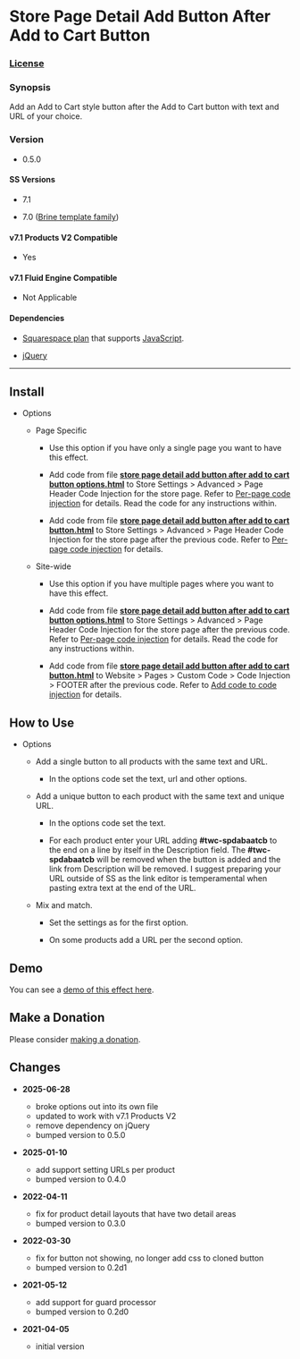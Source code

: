 # Store Page Detail Add Button After Add to Cart Button

### [License][1]

### Synopsis

Add an Add to Cart style button after the Add to Cart button with text and URL
of your choice.

### Version

  * 0.5.0

#### SS Versions

  * 7.1
  
  * 7.0 ([Brine template family][2])

#### v7.1 Products V2 Compatible

  * Yes

#### v7.1 Fluid Engine Compatible

  * Not Applicable

#### Dependencies

  * [Squarespace plan][3] that supports [JavaScript][4].
  
  * [jQuery][5]

---

## Install

* Options

  * Page Specific
  
    * Use this option if you have only a single page you want to have this
      effect.
      
    * Add code from file **[store page detail add button after add to cart
      button options.html][6]** to Store Settings > Advanced > Page Header Code
      Injection for the store page. Refer to [Per-page code injection][7] for
      details. Read the code for any instructions within.
      
    * Add code from file **[store page detail add button after add to cart
      button.html][8]** to Store Settings > Advanced > Page Header Code
      Injection for the store page after the previous code. Refer to [Per-page
      code injection][7] for details.
      
  * Site-wide
  
    * Use this option if you have multiple pages where you want to have this
      effect.
      
    * Add code from file **[store page detail add button after add to cart
      button options.html][6]** to Store Settings > Advanced > Page Header Code
      Injection for the store page after the previous code. Refer to [Per-page
      code injection][7] for details. Read the code for any instructions within.
      
    * Add code from file **[store page detail add button after add to cart
      button.html][8]** to Website > Pages > Custom Code > Code Injection >
      FOOTER after the previous code. Refer to [Add code to code injection][9]
      for details.

## How to Use

* Options

  * Add a single button to all products with the same text and URL.
  
    * In the options code set the text, url and other options.
    
  * Add a unique button to each product with the same text and unique URL.
    
    * In the options code set the text.
    
    * For each product enter your URL adding **#twc-spdabaatcb** to the end on a
      line by itself in the Description field. The **#twc-spdabaatcb** will be
      removed when the button is added and the link from Description will be
      removed. I suggest preparing your URL outside of SS as the link editor is
      temperamental when pasting extra text at the end of the URL.
      
  * Mix and match.
    
    * Set the settings as for the first option.
    
    * On some products add a URL per the second option.

## Demo

You can see a [demo of this effect here][10].

## Make a Donation

Please consider [making a donation][11].

## Changes

* **2025-06-28**

  * broke options out into its own file
  * updated to work with v7.1 Products V2
  * remove dependency on jQuery
  * bumped version to 0.5.0
  
* **2025-01-10**

  * add support setting URLs per product
  * bumped version to 0.4.0
  
* **2022-04-11**

  * fix for product detail layouts that have two detail areas
  * bumped version to 0.3.0
  
* **2022-03-30**

  * fix for button not showing, no longer add css to cloned button
  * bumped version to 0.2d1
  
* **2021-05-12**

  * add support for guard processor
  * bumped version to 0.2d0
  
* **2021-04-05**

  * initial version

[1]: https://github.com/tomsWebConsulting/twcsl/blob/main/LICENSE.txt#L1
[2]: https://support.squarespace.com/hc/en-us/articles/212512738-Brine-template-family
[3]: https://www.squarespace.com/pricing
[4]: https://en.wikipedia.org/wiki/JavaScript
[5]: https://jquery.com/
[6]: store%20page%20detail%20add%20button%20after%20add%20to%20cart%20button%20options.html#L1
[8]: store%20page%20detail%20add%20button%20after%20add%20to%20cart%20button.html#L1
[7]: https://support.squarespace.com/hc/en-us/articles/205815908-Using-code-injection#toc-per-page-code-injection
[9]: https://support.squarespace.com/hc/en-us/articles/205815908-Using-code-injection#toc-add-code-to-code-injection
[10]: https://toms-web-consulting-demos.squarespace.com/store-page-detail-add-button-after-add-to-cart-button/p/earth-sky-planter?password=twcdemos
[11]: https://github.com/tomsWebConsulting/twcsl#make-a-donation
